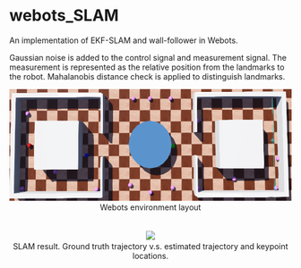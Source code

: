 # webots_SLAM
An implementation of EKF-SLAM and wall-follower in Webots.

Gaussian noise is added to the control signal and measurement signal. The measurement is represented as the relative position from the landmarks to the
robot. Mahalanobis distance check is applied to distinguish landmarks. 

<p align="center">
  <img src="/images/environment.png" height="200">
  <br>Webots environment layout<br>
  <br><br>
  <img src="/result/camera_pose.png" height="400">
  <br>SLAM result. Ground truth trajectory v.s. estimated trajectory and keypoint locations. <br>
  <br><br>
  
</p>
